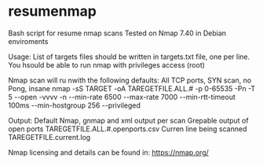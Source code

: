# resumenmap
Bash script for resume nmap scans 
Tested on Nmap 7.40 in Debian enviroments

Usage:
List of targets files should be written in targets.txt file, one per line.
You hsould be able to run nmap with privileges access (root)

Nmap scan will ru nwith the following defaults: 
All TCP ports, SYN scan, no Pong, insane 
nmap -sS TARGET -oA TAREGETFILE.ALL.# -p 0-65535 -Pn -T 5 --open -vvvv -n --min-rate 6500 --max-rate 7000 --min-rtt-timeout 100ms --min-hostgroup 256 --privileged

Output:
Default Nmap, gnmap and xml output per scan
Grepable output of open ports TAREGETFILE.ALL.#.openports.csv
Curren line being scanned TAREGETFILE.current.log


Nmap licensing and details can be found in: https://nmap.org/ 
